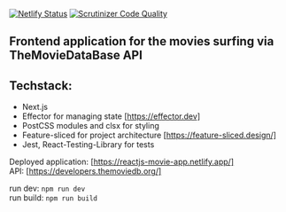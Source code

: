 [![Netlify Status](https://api.netlify.com/api/v1/badges/14d103ba-d2bd-4e4b-a25b-18097a5ba737/deploy-status)](https://app.netlify.com/sites/reactjs-movie-app/deploys)
[![Scrutinizer Code Quality](https://scrutinizer-ci.com/g/mister-webdev/movie-app/badges/quality-score.png?b=master)](https://scrutinizer-ci.com/g/mister-webdev/movie-app/?branch=master)

## Frontend application for the movies surfing via TheMovieDataBase API

## Techstack:

* Next.js
* Effector for managing state [https://effector.dev]
* PostCSS modules and clsx for styling
* Feature-sliced for project architecture [https://feature-sliced.design/]
* Jest, React-Testing-Library for tests

Deployed application: [https://reactjs-movie-app.netlify.app/]  
API: [https://developers.themoviedb.org/]

run dev: `npm run dev`  
run build: `npm run build`

